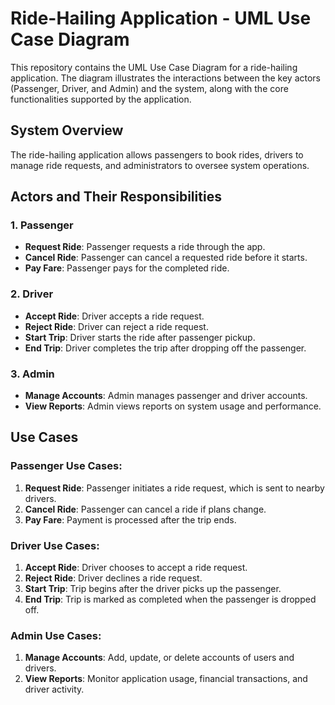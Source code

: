 # Ride-Hailing Application - UML Use Case Diagram

This repository contains the UML Use Case Diagram for a ride-hailing application. The diagram illustrates the interactions between the key actors (Passenger, Driver, and Admin) and the system, along with the core functionalities supported by the application.

## System Overview

The ride-hailing application allows passengers to book rides, drivers to manage ride requests, and administrators to oversee system operations.

## Actors and Their Responsibilities

### 1. **Passenger**
   - **Request Ride**: Passenger requests a ride through the app.
   - **Cancel Ride**: Passenger can cancel a requested ride before it starts.
   - **Pay Fare**: Passenger pays for the completed ride.

### 2. **Driver**
   - **Accept Ride**: Driver accepts a ride request.
   - **Reject Ride**: Driver can reject a ride request.
   - **Start Trip**: Driver starts the ride after passenger pickup.
   - **End Trip**: Driver completes the trip after dropping off the passenger.

### 3. **Admin**
   - **Manage Accounts**: Admin manages passenger and driver accounts.
   - **View Reports**: Admin views reports on system usage and performance.

## Use Cases

### Passenger Use Cases:
1. **Request Ride**: Passenger initiates a ride request, which is sent to nearby drivers.
2. **Cancel Ride**: Passenger can cancel a ride if plans change.
3. **Pay Fare**: Payment is processed after the trip ends.

### Driver Use Cases:
1. **Accept Ride**: Driver chooses to accept a ride request.
2. **Reject Ride**: Driver declines a ride request.
3. **Start Trip**: Trip begins after the driver picks up the passenger.
4. **End Trip**: Trip is marked as completed when the passenger is dropped off.

### Admin Use Cases:
1. **Manage Accounts**: Add, update, or delete accounts of users and drivers.
2. **View Reports**: Monitor application usage, financial transactions, and driver activity.




